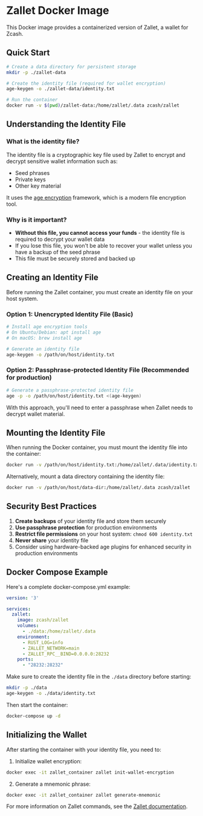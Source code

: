 # Zallet Docker Image

This Docker image provides a containerized version of Zallet, a wallet for Zcash.

## Quick Start

```bash
# Create a data directory for persistent storage
mkdir -p ./zallet-data

# Create the identity file (required for wallet encryption)
age-keygen -o ./zallet-data/identity.txt

# Run the container
docker run -v $(pwd)/zallet-data:/home/zallet/.data zcash/zallet
```

## Understanding the Identity File

### What is the identity file?

The identity file is a cryptographic key file used by Zallet to encrypt and decrypt sensitive wallet information such as:

- Seed phrases
- Private keys
- Other key material

It uses the [age encryption](https://age-encryption.org/) framework, which is a modern file encryption tool.

### Why is it important?

- **Without this file, you cannot access your funds** - the identity file is required to decrypt your wallet data
- If you lose this file, you won't be able to recover your wallet unless you have a backup of the seed phrase
- This file must be securely stored and backed up

## Creating an Identity File

Before running the Zallet container, you must create an identity file on your host system.

### Option 1: Unencrypted Identity File (Basic)

```bash
# Install age encryption tools
# On Ubuntu/Debian: apt install age
# On macOS: brew install age

# Generate an identity file
age-keygen -o /path/on/host/identity.txt
```

### Option 2: Passphrase-protected Identity File (Recommended for production)

```bash
# Generate a passphrase-protected identity file
age -p -o /path/on/host/identity.txt <(age-keygen)
```

With this approach, you'll need to enter a passphrase when Zallet needs to decrypt wallet material.

## Mounting the Identity File

When running the Docker container, you must mount the identity file into the container:

```bash
docker run -v /path/on/host/identity.txt:/home/zallet/.data/identity.txt zcash/zallet
```

Alternatively, mount a data directory containing the identity file:

```bash
docker run -v /path/on/host/data-dir:/home/zallet/.data zcash/zallet
```

## Security Best Practices

1. **Create backups** of your identity file and store them securely
2. **Use passphrase protection** for production environments
3. **Restrict file permissions** on your host system: `chmod 600 identity.txt`
4. **Never share** your identity file
5. Consider using hardware-backed age plugins for enhanced security in production environments

## Docker Compose Example

Here's a complete docker-compose.yml example:

```yaml
version: '3'

services:
  zallet:
    image: zcash/zallet
    volumes:
      - ./data:/home/zallet/.data
    environment:
      - RUST_LOG=info
      - ZALLET_NETWORK=main
      - ZALLET_RPC__BIND=0.0.0.0:28232
    ports:
      - "28232:28232"
```

Make sure to create the identity file in the `./data` directory before starting:

```bash
mkdir -p ./data
age-keygen -o ./data/identity.txt
```

Then start the container:

```bash
docker-compose up -d
```

## Initializing the Wallet

After starting the container with your identity file, you need to:

1. Initialize wallet encryption:

```bash
docker exec -it zallet_container zallet init-wallet-encryption
```

2. Generate a mnemonic phrase:

```bash
docker exec -it zallet_container zallet generate-mnemonic
```

For more information on Zallet commands, see the [Zallet documentation](../README.md).
